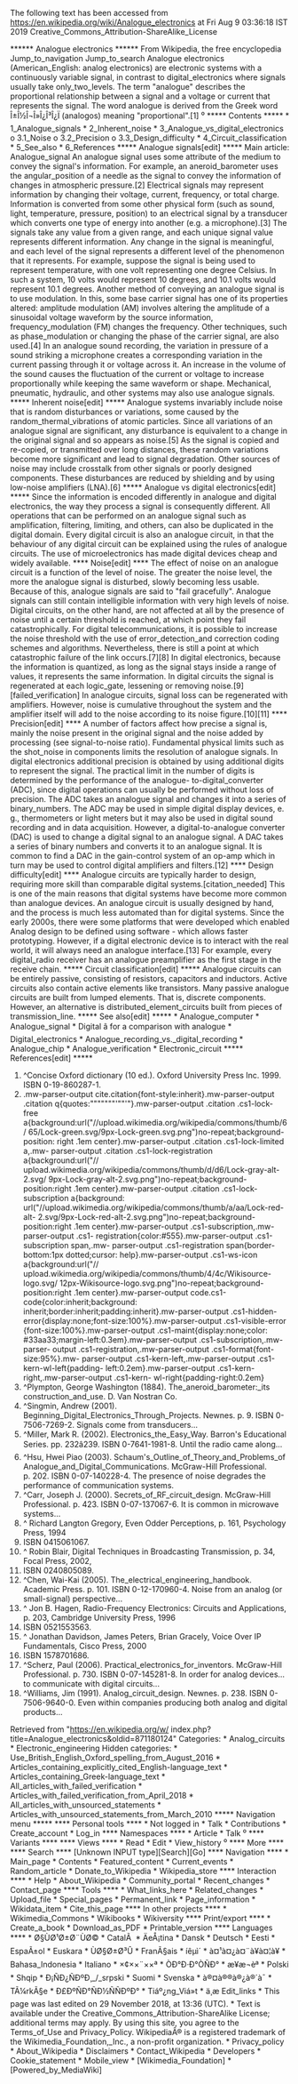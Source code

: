 The following text has been accessed from https://en.wikipedia.org/wiki/Analogue_electronics at Fri Aug 9 03:36:18 IST 2019
Creative_Commons_Attribution-ShareAlike_License




















****** Analogue electronics ******
From Wikipedia, the free encyclopedia
Jump_to_navigation Jump_to_search
Analogue electronics (American_English: analog electronics) are electronic
systems with a continuously variable signal, in contrast to digital_electronics
where signals usually take only_two_levels. The term "analogue" describes the
proportional relationship between a signal and a voltage or current that
represents the signal. The word analogue is derived from the Greek word
Î±Î½Î¬Î»Î¿Î³Î¿Ï (analogos) meaning "proportional".[1]
⁰
***** Contents *****
    * 1_Analogue_signals
    * 2_Inherent_noise
    * 3_Analogue_vs_digital_electronics
          o 3.1_Noise
          o 3.2_Precision
          o 3.3_Design_difficulty
    * 4_Circuit_classification
    * 5_See_also
    * 6_References
***** Analogue signals[edit] *****
Main article: Analogue_signal
An analogue signal uses some attribute of the medium to convey the signal's
information. For example, an aneroid_barometer uses the angular_position of a
needle as the signal to convey the information of changes in atmospheric
pressure.[2] Electrical signals may represent information by changing their
voltage, current, frequency, or total charge. Information is converted from
some other physical form (such as sound, light, temperature, pressure,
position) to an electrical signal by a transducer which converts one type of
energy into another (e.g. a microphone).[3]
The signals take any value from a given range, and each unique signal value
represents different information. Any change in the signal is meaningful, and
each level of the signal represents a different level of the phenomenon that it
represents. For example, suppose the signal is being used to represent
temperature, with one volt representing one degree Celsius. In such a system,
10 volts would represent 10 degrees, and 10.1 volts would represent 10.1
degrees.
Another method of conveying an analogue signal is to use modulation. In this,
some base carrier signal has one of its properties altered: amplitude
modulation (AM) involves altering the amplitude of a sinusoidal voltage
waveform by the source information, frequency_modulation (FM) changes the
frequency. Other techniques, such as phase_modulation or changing the phase of
the carrier signal, are also used.[4]
In an analogue sound recording, the variation in pressure of a sound striking a
microphone creates a corresponding variation in the current passing through it
or voltage across it. An increase in the volume of the sound causes the
fluctuation of the current or voltage to increase proportionally while keeping
the same waveform or shape.
Mechanical, pneumatic, hydraulic, and other systems may also use analogue
signals.
***** Inherent noise[edit] *****
Analogue systems invariably include noise that is random disturbances or
variations, some caused by the random_thermal_vibrations of atomic particles.
Since all variations of an analogue signal are significant, any disturbance is
equivalent to a change in the original signal and so appears as noise.[5] As
the signal is copied and re-copied, or transmitted over long distances, these
random variations become more significant and lead to signal degradation. Other
sources of noise may include crosstalk from other signals or poorly designed
components. These disturbances are reduced by shielding and by using low-noise
amplifiers (LNA).[6]
***** Analogue vs digital electronics[edit] *****
Since the information is encoded differently in analogue and digital
electronics, the way they process a signal is consequently different. All
operations that can be performed on an analogue signal such as amplification,
filtering, limiting, and others, can also be duplicated in the digital domain.
Every digital circuit is also an analogue circuit, in that the behaviour of any
digital circuit can be explained using the rules of analogue circuits.
The use of microelectronics has made digital devices cheap and widely
available.
**** Noise[edit] ****
The effect of noise on an analogue circuit is a function of the level of noise.
The greater the noise level, the more the analogue signal is disturbed, slowly
becoming less usable. Because of this, analogue signals are said to "fail
gracefully". Analogue signals can still contain intelligible information with
very high levels of noise. Digital circuits, on the other hand, are not
affected at all by the presence of noise until a certain threshold is reached,
at which point they fail catastrophically. For digital telecommunications, it
is possible to increase the noise threshold with the use of error_detection_and
correction coding schemes and algorithms. Nevertheless, there is still a point
at which catastrophic failure of the link occurs.[7][8]
In digital electronics, because the information is quantized, as long as the
signal stays inside a range of values, it represents the same information. In
digital circuits the signal is regenerated at each logic_gate, lessening or
removing noise.[9][failed_verification] In analogue circuits, signal loss can
be regenerated with amplifiers. However, noise is cumulative throughout the
system and the amplifier itself will add to the noise according to its noise
figure.[10][11]
**** Precision[edit] ****
A number of factors affect how precise a signal is, mainly the noise present in
the original signal and the noise added by processing (see signal-to-noise
ratio). Fundamental physical limits such as the shot_noise in components limits
the resolution of analogue signals. In digital electronics additional precision
is obtained by using additional digits to represent the signal. The practical
limit in the number of digits is determined by the performance of the analogue-
to-digital_converter (ADC), since digital operations can usually be performed
without loss of precision. The ADC takes an analogue signal and changes it into
a series of binary_numbers. The ADC may be used in simple digital display
devices, e. g., thermometers or light meters but it may also be used in digital
sound recording and in data acquisition. However, a digital-to-analogue
converter (DAC) is used to change a digital signal to an analogue signal. A DAC
takes a series of binary numbers and converts it to an analogue signal. It is
common to find a DAC in the gain-control system of an op-amp which in turn may
be used to control digital amplifiers and filters.[12]
**** Design difficulty[edit] ****
Analogue circuits are typically harder to design, requiring more skill than
comparable digital systems.[citation_needed] This is one of the main reasons
that digital systems have become more common than analogue devices. An analogue
circuit is usually designed by hand, and the process is much less automated
than for digital systems. Since the early 2000s, there were some platforms that
were developed which enabled Analog design to be defined using software - which
allows faster prototyping. However, if a digital electronic device is to
interact with the real world, it will always need an analogue interface.[13]
For example, every digital_radio receiver has an analogue preamplifier as the
first stage in the receive chain.
***** Circuit classification[edit] *****
Analogue circuits can be entirely passive, consisting of resistors, capacitors
and inductors. Active circuits also contain active elements like transistors.
Many passive analogue circuits are built from lumped elements. That is,
discrete components. However, an alternative is distributed_element_circuits
built from pieces of transmission_line.
***** See also[edit] *****
    * Analogue_computer
    * Analogue_signal
    * Digital â for a comparison with analogue
    * Digital_electronics
    * Analogue_recording_vs._digital_recording
    * Analogue_chip
    * Analogue_verification
    * Electronic_circuit
***** References[edit] *****
   1. ^Concise Oxford dictionary (10 ed.). Oxford University Press Inc. 1999.
      ISBN 0-19-860287-1.
   2. .mw-parser-output cite.citation{font-style:inherit}.mw-parser-output
      .citation q{quotes:"\"""\"""'""'"}.mw-parser-output .citation .cs1-lock-
      free a{background:url("//upload.wikimedia.org/wikipedia/commons/thumb/6/
      65/Lock-green.svg/9px-Lock-green.svg.png")no-repeat;background-position:
      right .1em center}.mw-parser-output .citation .cs1-lock-limited a,.mw-
      parser-output .citation .cs1-lock-registration a{background:url("//
      upload.wikimedia.org/wikipedia/commons/thumb/d/d6/Lock-gray-alt-2.svg/
      9px-Lock-gray-alt-2.svg.png")no-repeat;background-position:right .1em
      center}.mw-parser-output .citation .cs1-lock-subscription a{background:
      url("//upload.wikimedia.org/wikipedia/commons/thumb/a/aa/Lock-red-alt-
      2.svg/9px-Lock-red-alt-2.svg.png")no-repeat;background-position:right
      .1em center}.mw-parser-output .cs1-subscription,.mw-parser-output .cs1-
      registration{color:#555}.mw-parser-output .cs1-subscription span,.mw-
      parser-output .cs1-registration span{border-bottom:1px dotted;cursor:
      help}.mw-parser-output .cs1-ws-icon a{background:url("//
      upload.wikimedia.org/wikipedia/commons/thumb/4/4c/Wikisource-logo.svg/
      12px-Wikisource-logo.svg.png")no-repeat;background-position:right .1em
      center}.mw-parser-output code.cs1-code{color:inherit;background:
      inherit;border:inherit;padding:inherit}.mw-parser-output .cs1-hidden-
      error{display:none;font-size:100%}.mw-parser-output .cs1-visible-error
      {font-size:100%}.mw-parser-output .cs1-maint{display:none;color:
      #33aa33;margin-left:0.3em}.mw-parser-output .cs1-subscription,.mw-parser-
      output .cs1-registration,.mw-parser-output .cs1-format{font-size:95%}.mw-
      parser-output .cs1-kern-left,.mw-parser-output .cs1-kern-wl-left{padding-
      left:0.2em}.mw-parser-output .cs1-kern-right,.mw-parser-output .cs1-kern-
      wl-right{padding-right:0.2em}
   3. ^Plympton, George Washington (1884). The_aneroid_barometer:_its
      construction_and_use. D. Van Nostran Co.
   4. ^Singmin, Andrew (2001). Beginning_Digital_Electronics_Through_Projects.
      Newnes. p. 9. ISBN 0-7506-7269-2. Signals come from transducers...
   5. ^Miller, Mark R. (2002). Electronics_the_Easy_Way. Barron's Educational
      Series. pp. 232â239. ISBN 0-7641-1981-8. Until the radio came along...
   6. ^Hsu, Hwei Piao (2003). Schaum's_Outline_of_Theory_and_Problems_of
      Analogue_and_Digital_Communications. McGraw-Hill Professional. p. 202.
      ISBN 0-07-140228-4. The presence of noise degrades the performance of
      communication systems.
   7. ^Carr, Joseph J. (2000). Secrets_of_RF_circuit_design. McGraw-Hill
      Professional. p. 423. ISBN 0-07-137067-6. It is common in microwave
      systems...
   8. ^ Richard Langton Gregory, Even Odder Perceptions, p. 161, Psychology
      Press, 1994
   9. ISBN 0415061067.
  10. ^ Robin Blair, Digital Techniques in Broadcasting Transmission, p. 34,
      Focal Press, 2002,
  11. ISBN 0240805089.
  12. ^Chen, Wai-Kai (2005). The_electrical_engineering_handbook. Academic
      Press. p. 101. ISBN 0-12-170960-4. Noise from an analog (or small-signal)
      perspective...
  13. ^ Jon B. Hagen, Radio-Frequency Electronics: Circuits and Applications,
      p. 203, Cambridge University Press, 1996
  14. ISBN 0521553563.
  15. ^ Jonathan Davidson, James Peters, Brian Gracely, Voice Over IP
      Fundamentals, Cisco Press, 2000
  16. ISBN 1578701686.
  17. ^Scherz, Paul (2006). Practical_electronics_for_inventors. McGraw-Hill
      Professional. p. 730. ISBN 0-07-145281-8. In order for analog devices...
      to communicate with digital circuits...
  18. ^Williams, Jim (1991). Analog_circuit_design. Newnes. p. 238. ISBN 0-
      7506-9640-0. Even within companies producing both analog and digital
      products...

Retrieved from "https://en.wikipedia.org/w/
index.php?title=Analogue_electronics&oldid=871180124"
Categories:
    * Analog_circuits
    * Electronic_engineering
Hidden categories:
    * Use_British_English_Oxford_spelling_from_August_2016
    * Articles_containing_explicitly_cited_English-language_text
    * Articles_containing_Greek-language_text
    * All_articles_with_failed_verification
    * Articles_with_failed_verification_from_April_2018
    * All_articles_with_unsourced_statements
    * Articles_with_unsourced_statements_from_March_2010
***** Navigation menu *****
**** Personal tools ****
    * Not logged in
    * Talk
    * Contributions
    * Create_account
    * Log_in
**** Namespaces ****
    * Article
    * Talk
⁰
**** Variants ****
**** Views ****
    * Read
    * Edit
    * View_history
⁰
**** More ****
**** Search ****
[Unknown INPUT type][Search][Go]
**** Navigation ****
    * Main_page
    * Contents
    * Featured_content
    * Current_events
    * Random_article
    * Donate_to_Wikipedia
    * Wikipedia_store
**** Interaction ****
    * Help
    * About_Wikipedia
    * Community_portal
    * Recent_changes
    * Contact_page
**** Tools ****
    * What_links_here
    * Related_changes
    * Upload_file
    * Special_pages
    * Permanent_link
    * Page_information
    * Wikidata_item
    * Cite_this_page
**** In other projects ****
    * Wikimedia_Commons
    * Wikibooks
    * Wikiversity
**** Print/export ****
    * Create_a_book
    * Download_as_PDF
    * Printable_version
**** Languages ****
    * Ø§ÙØ¹Ø±Ø¨ÙØ©
    * CatalÃ 
    * ÄeÅ¡tina
    * Dansk
    * Deutsch
    * Eesti
    * EspaÃ±ol
    * Euskara
    * ÙØ§Ø±Ø³Û
    * FranÃ§ais
    * íêµ­ì´
    * à¤¹à¤¿à¤¨à¥à¤¦à¥
    * Bahasa_Indonesia
    * Italiano
    * ×¢××¨××ª
    * ÒÐ°Ð·Ð°ÒÑÐ°
    * æ¥æ¬èª
    * Polski
    * Shqip
    * Ð¡ÑÐ¿ÑÐºÐ¸_/_srpski
    * Suomi
    * Svenska
    * à®¤à®®à®¿à®´à¯
    * TÃ¼rkÃ§e
    * Ð£ÐºÑÐ°ÑÐ½ÑÑÐºÐ°
    * Tiáº¿ng_Viá»t
    * ä¸­æ
Edit_links
    * This page was last edited on 29 November 2018, at 13:36 (UTC).
    * Text is available under the Creative_Commons_Attribution-ShareAlike
      License; additional terms may apply. By using this site, you agree to the
      Terms_of_Use and Privacy_Policy. WikipediaÂ® is a registered trademark of
      the Wikimedia_Foundation,_Inc., a non-profit organization.
    * Privacy_policy
    * About_Wikipedia
    * Disclaimers
    * Contact_Wikipedia
    * Developers
    * Cookie_statement
    * Mobile_view
    * [Wikimedia_Foundation]
    * [Powered_by_MediaWiki]
